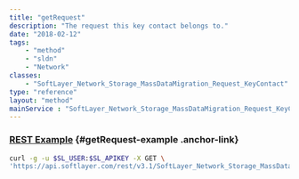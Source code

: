 ```yaml
---
title: "getRequest"
description: "The request this key contact belongs to."
date: "2018-02-12"
tags:
    - "method"
    - "sldn"
    - "Network"
classes:
    - "SoftLayer_Network_Storage_MassDataMigration_Request_KeyContact"
type: "reference"
layout: "method"
mainService : "SoftLayer_Network_Storage_MassDataMigration_Request_KeyContact"
---
```


### [REST Example](#getRequest-example) <a href="/article/rest/"><i class="fas fa-question"></i></a> {#getRequest-example .anchor-link} 
```bash
curl -g -u $SL_USER:$SL_APIKEY -X GET \
'https://api.softlayer.com/rest/v3.1/SoftLayer_Network_Storage_MassDataMigration_Request_KeyContact/{SoftLayer_Network_Storage_MassDataMigration_Request_KeyContactID}/getRequest'
```
